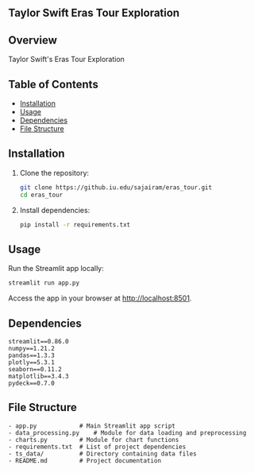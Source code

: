 ## Taylor Swift Eras Tour Exploration

## Overview

Taylor Swift's Eras Tour Exploration

## Table of Contents

- [Installation](#installation)
- [Usage](#usage)
- [Dependencies](#dependencies)
- [File Structure](#file-structure)


## Installation

1. Clone the repository:
   ```bash
   git clone https://github.iu.edu/sajairam/eras_tour.git
   cd eras_tour
   ```

2. Install dependencies:
   ```bash
   pip install -r requirements.txt
   ```

## Usage

Run the Streamlit app locally:

```bash
streamlit run app.py
```

Access the app in your browser at [http://localhost:8501](http://localhost:8501).

## Dependencies


```plaintext
streamlit==0.86.0
numpy==1.21.2
pandas==1.3.3
plotly==5.3.1
seaborn==0.11.2
matplotlib==3.4.3
pydeck==0.7.0
```

## File Structure


```
- app.py            # Main Streamlit app script
- data_processing.py    # Module for data loading and preprocessing
- charts.py         # Module for chart functions
- requirements.txt  # List of project dependencies
- ts_data/          # Directory containing data files
- README.md         # Project documentation
```

